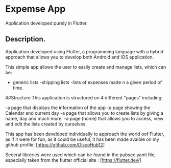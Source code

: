 # Expemse App 

Application developed purely in Flutter.

## Description. 

Application developed using Flutter, a programming language with
a hybrid approach that allows you to develop both Android and IOS
application. 

This simple app allows the user to easily create and manage lists, 
which can be: 

- generic lists
-shipping lists
-lists of expenses made n a given period of time. 

##Structure
This application is structured on 4 different "pages"
including: 

-a page that displays the information of the app
-a page showing the Calendar and current day
-a page that allows you to create lists by giving a name, 
day and much more. 
-a page (home) that allows you to access, view and edit 
the lists created by ourselves. 

This app has been developed individually to approach the 
world oof Flutter, as if it were for fun, as it could be useful, 
it has been made avaible on my github profile: 
[https://github.com/DiscoHub12]

Seceral libreries were used which can be found in the 
pubsec.yaml file, especially taken from the 
flutter official site : [https://flutter.dev/]

